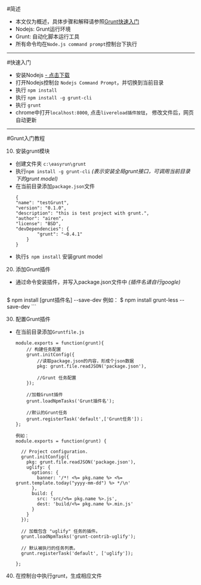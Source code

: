 ﻿#简述

- 本文仅为概述，具体步骤和解释请参照[Grunt快速入门][1]
- Nodejs:  Grunt运行环境
- Grunt: 自动化脚本运行工具
- 所有命令均在```Node.js command prompt```控制台下执行

----

#快速入门

- 安装Nodejs [ - 点击下载][2]
- 打开Nodejs控制台 ```Nodejs Command Prompt```，并切换到当前目录
- 执行 ```npm install```
- 执行 ```npm install -g grunt-cli```
- 执行 ```grunt```
- chrome中打开```localhost:8000```, 点击```livereload插件按钮```， 修改文件后，网页自动更新

----

#Grunt入门教程

10. 安装grunt模块

- 创建文件夹 ```c:\easyrun\grunt```
- 执行```npm install -g grunt-cli``` *(表示安装全局grunt接口，可调用当前目录下的grunt model)*
- 在当前目录添加```package.json```文件
    ```
    {
    "name": "testGrunt",
    "version": "0.1.0",
    "description": "this is test project with grunt.",
    "author": "airen",
    "license": "BSD",
    "devDependencies": {
            "grunt": "~0.4.1"
        }
    }
    ```
- 执行```$ npm install``` 安装grunt model

20. 添加Grunt插件

- 通过命令安装插件，并写入package.json文件中 *(插件名请自行google)*
    ```
$ npm install [grunt插件名] --save-dev
例如：
$ npm install grunt-less --save-dev
    ``` 

30. 配置Grunt插件
- 在当前目录添加```Gruntfile.js```
    ```
    module.exports = function(grunt){
        // 构建任务配置
        grunt.initConfig({
            //读取package.json的内容，形成个json数据
            pkg: grunt.file.readJSON('package.json'),
    
            //Grunt 任务配置
        });
    
        //加载Grunt插件
        grunt.loadNpmTasks('Grunt插件名');
    
        //默认的Grunt任务
        grunt.registerTask('default',['Grunt任务'])；
    };
    
    例如：
    module.exports = function(grunt) {

      // Project configuration.
      grunt.initConfig({
        pkg: grunt.file.readJSON('package.json'),
        uglify: {
          options: {
            banner: '/*! <%= pkg.name %> <%= grunt.template.today("yyyy-mm-dd") %> */\n'
          },
          build: {
            src: 'src/<%= pkg.name %>.js',
            dest: 'build/<%= pkg.name %>.min.js'
          }
        }
      });
    
      // 加载包含 "uglify" 任务的插件。
      grunt.loadNpmTasks('grunt-contrib-uglify');
    
      // 默认被执行的任务列表。
      grunt.registerTask('default', ['uglify']);
    
    };
    ```
    
40. 在控制台中执行grunt，生成相应文件


  [1]: http://www.gruntjs.net/getting-started
  [2]: https://nodejs.org/